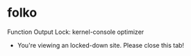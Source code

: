 # folko
Function Output Lock: kernel-console optimizer
- You're viewing an locked-down site. Please close this tab!
